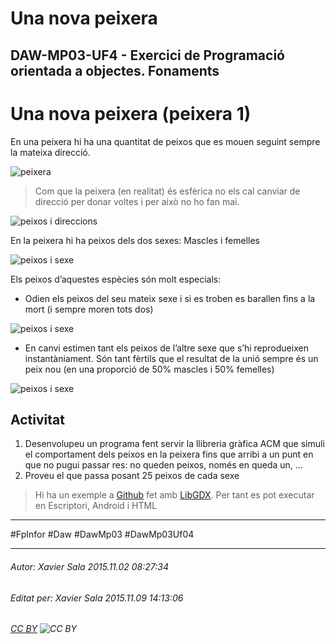 # Una nova peixera
## DAW-MP03-UF4 - Exercici de Programació orientada a objectes. Fonaments
Una nova peixera (peixera 1)
=========================
En una peixera hi ha una quantitat de peixos que es mouen seguint sempre la mateixa direcció.

![peixera](https://raw.githubusercontent.com/utrescu/una_nova_peixera/master/README/peixera.png)
> Com que la peixera (en realitat) és esfèrica no els cal canviar de direcció per donar voltes i per això no ho fan mai.

![peixos i direccions](https://raw.githubusercontent.com/utrescu/una_nova_peixera/master/README/peixos1.png "direccions dels peixos")

En la peixera hi ha peixos dels dos sexes: Mascles i femelles

![peixos i sexe](https://raw.githubusercontent.com/utrescu/una_nova_peixera/master/README/peixos2.png "sexes")

Els peixos d’aquestes espècies són molt especials:

* Odien els peixos del seu mateix sexe i si es troben es barallen fins a la mort (i sempre moren tots dos)

![peixos i sexe](https://raw.githubusercontent.com/utrescu/una_nova_peixera/master/README/peixos3.png "baralla")

* En canvi estimen tant els peixos de l’altre sexe que s’hi reprodueixen instantàniament.
Són tant fèrtils que el resultat de la unió sempre és un peix nou (en una proporció de 50% mascles i 50% femelles)

![peixos i sexe](https://raw.githubusercontent.com/utrescu/una_nova_peixera/master/README/peixos4.png "sexe")

Activitat
-------------------
1. Desenvolupeu un programa fent servir la llibreria gràfica ACM que simuli el comportament dels peixos en la peixera fins que arribi a un punt en que no pugui passar res: no queden peixos, només en queda un, …
2. Proveu el que passa posant 25 peixos de cada sexe


> Hi ha un exemple a [Github](https://github.com/utrescu/una_nova_peixera/) fet amb [LibGDX](https://libgdx.badlogicgames.com/). Per tant es pot executar en Escriptori, Android i HTML 

---

#FpInfor #Daw #DawMp03 #DawMp03Uf04

---

###### Autor: Xavier Sala 2015.11.02 08:27:34
###### Editat per: Xavier Sala 2015.11.09 14:13:06
###### [CC BY](https://creativecommons.org/licenses/by/4.0/) ![CC BY](https://licensebuttons.net/l/by/3.0/80x15.png)
